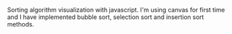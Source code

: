Sorting algorithm visualization with javascript. I'm using canvas for first time and I have implemented bubble sort, selection sort and insertion sort methods.